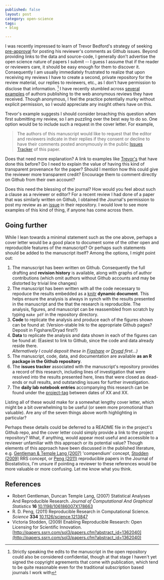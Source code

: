 ```yaml
---
published: false
layout: post
category: open-science
tags:
- blog

---
```



I was recently impressed to learn of Trevor Bedford's strategy of seeking [pre-approval](https://twitter.com/trvrb/status/334310856982671361) for posting his reviewer's comments as Github issues.  Beyond providing links to the data and source-code, I generally don't advertise the open science nature of papers I submit -- I guess I assume that if the reader or reviewers care, it should be easy enough for them to discover it. Consequently I am usually immediately frustrated to realize that upon receiving my reviews I have to create a second, private repository for the review material, our replies to reviewers, etc., as I don't have permission to disclose that information. [^1]  I have recently stumbled across [several](http://www.steinsaltz.me.uk/pnas.html) [examples](http://theseamonster.net/2013/05/are-unreasonably-harsh-reviewers-retarding-the-pace-of-coral-reef-science/) of authors publishing to the web anonymous reviews they have received.  Though anonymous, I feel the practice potentially murky without explicit permission, so I would appreciate any insight others have on this.  


Trevor's example suggests I should consider broaching this question when first submitting my review, so I am puzzling over the best way to do so.  One option would be to include such a request in the cover letter.  For example,

> The authors of this manuscript would like to request that the editor and reviewers indicate in their replies if they consent or decline to have their comments posted anonymously in the public [Issues Tracker](#) of this paper.  

Does that need more explanation? A link to examples like [Trevor's](https://github.com/trvrb/flux/issues?labels=reviewer+1) that have done this before? Do I need to explain the value of having this kind of transparent provenance for the paper? Should I mention how this could give the reviewer more transparent credit?  Encourage them to comment directly on Github from their own account?  

Does this need the blessing of the journal? How would you feel about such a clause as a reviewer or editor?  For a recent review I had done of a paper that was similarly written on Github, I obtained the Journal's permission to post my review as an [issue](https://github.com/weecology/data-sharing-paper/issues/71) in their repository. I would love to see more examples of this kind of thing, if anyone has come across them.  



## Going further


While I lean towards a minimal statement such as the one above, perhaps a cover letter would be a good place to document some of the other open and reproducible features of the manuscript?  Or perhaps such statements should be added to the manuscript itself?  Among the options, I might point out:

1. The manuscript has been written on Github.  Consequently the full drafting and **revision history** is available, along with graphs of author contributions (which omit authors without Github accounts and may be distorted by trivial line changes)
2. The manuscript has been written with all the code necessary to repoduce the results embedded as a [knitr](http://yihui.name/knitr) **dynamic document**.  This helps ensure the analysis is always in synch with the results presented in the manuscript and the that the research is reproducible.  The analysis, figures, and manuscript can be reassembled from scratch by typing `make pdf` in the repository directory.  
3. **Code** to replicate the analysis and produce each of the figures shown can be found at:  (Version-stable lnk to the appropriate Github pages? Deposit in Figshare/Dryad first?)  
4. **Data** to replicate the analysis and data shown in each of the figures can be found at: (Easiest to link to Github, since the code and data already reside there.  
_Alternatively I could deposit these in [Figshare](http://figshare.com) or [Dryad](http://datadryad.org) first...)_
5. The manuscript, code, data, and documentation are available **as an R package in the Github repository**.  
6. The **issues tracker** associated with the manuscript's repository provides a record of this research, including lines of investigation that were resolved into the results presented here, lines that were closed as dead-ends or null results, and outstanding issues for further investigation.  
7. The **daily lab notebook entries** accompanying this research can be found under the [project-tag](/tags) between dates of XX and XX.  

Listing all of these would make for a somewhat lengthy cover letter, which might be a bit overwhelming to be useful (or seem more promotional than valuable).  Are any of the seven things above worth highlighting in particular?  

Perhaps these details could be deferred to a README file in the project's Github repo, and the cover letter could simply provide a link to the project repository?  What, if anything, would appear most useful and accessible to a reviewer unfamiliar with this approach or its potential value? Though elements of this approach have been discussed in the published literature, e.g. <span class="showtooltip" title="Gentleman R and Temple Lang D (2007). Statistical Analyses And
Reproducible Research. _Journal of Computational And Graphical
Statistics_, *16*. ISSN 1061-8600, 
http://dx.doi.org/10.1198/106186007X178663."><a href="http://dx.doi.org/10.1198/106186007X178663" rel="http://purl.org/spar/cito/citesAsEvidence" >Gentleman & Temple Lang (2007)</a></span> 'compendium' concept, <span class="showtooltip" title="Stodden V (2009). Enabling Reproducible Research: Open Licensing
for Scientific Innovation. 
http://papers.ssrn.com/sol3/papers.cfm?abstract_id=1362040. 
http://papers.ssrn.com/sol3/papers.cfm?abstract_id=1362040."><a href="http://papers.ssrn.com/sol3/papers.cfm?abstract_id=1362040" rel="http://purl.org/spar/cito/citesAsEvidence" >Stodden (2009)</a></span> RRS concept, or <span class="showtooltip" title="Peng R (2011). Reproducible Research in Computational Science.
_Science_, *334*. ISSN 0036-8075, 
http://dx.doi.org/10.1126/science.1213847."><a href="http://dx.doi.org/10.1126/science.1213847" rel="http://purl.org/spar/cito/citesAsEvidence" >Peng (2011)</a></span> reproducible papers in the Journal of Biostatistics, I'm unsure if pointing a reviewer to these references would be more valuable or more confusing.  Let me know what you think.   



[^1]: Strictly speaking the edits to the manuscript in the open repository could also be considered confidential, though at that stage I haven't yet signed the copyright agreements that come with publication, which tend to be quite reasonable even for the traditional subscription based journals I work with

## References


- Robert Gentleman, Duncan Temple Lang,   (2007) Statistical Analyses And Reproducible Research.  *Journal of Computational And Graphical Statistics*  **16**  [10.1198/106186007X178663](http://dx.doi.org/10.1198/106186007X178663)
- R. D. Peng,   (2011) Reproducible Research in Computational Science.  *Science*  **334**  [10.1126/science.1213847](http://dx.doi.org/10.1126/science.1213847)
- Victoria Stodden,   (2009) Enabling Reproducible Research: Open Licensing for Scientific Innovation.  [http://papers.ssrn.com/sol3/papers.cfm?abstract_id=1362040](http://papers.ssrn.com/sol3/papers.cfm?abstract_id=1362040)

